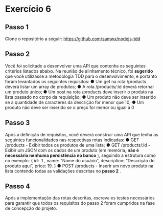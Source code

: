 # Exercício 6

## Passo 1

Clone o repositório a seguir: ​https://github.com/samwx/nodejs-tdd

## Passo 2

Você foi solicitado a desenvolver uma API que contenha os seguintes critérios listados abaixo. Na
reunião de alinhamento técnico, foi ​ **sugerido** ​ que você utilizasse a metodologia TDD para o
desenvolvimento, e portanto foram levantados os seguintes requisitos:
● Um get na rota /products deverá listar um array de produtos;
● A rota /products/:id deverá retornar um produto único;
● Um post na rota /products deve inserir o produto na lista passado no corpo da requisição;
● Um produto não deve ser inserido se a quantidade de caracteres da descrição for menor que 10;
● Um produto não deve ser inserido se o preço for menor ou igual a 0

## Passo 3

Após a definição de requisitos, você deverá construir uma API que tenha as seguintes funcionalidades
nas respectivas rotas indicadas:
● GET /products - Exibir todos os produtos de uma lista;
● GET /products/:id - Exibir um JSON com os dados de um produto (em memória, ​ **não é
necessário nenhuma persistência no banco** ​), seguindo a estrutura como no exemplo:
{
id: ​ 1 ​,
name: “Nome do usuário”,
description: “Descrição do produto aqui”,
price: ​19.
}
● POST /products - Inserir um novo produto na lista contendo todas as validações descritas no
**passo 2** ​.


## Passo 4

Após a implementação das rotas descritas, escreva os testes necessários para garantir que todos os
requisitos do passo 2 foram cumpridos na fase de concepção do projeto.


